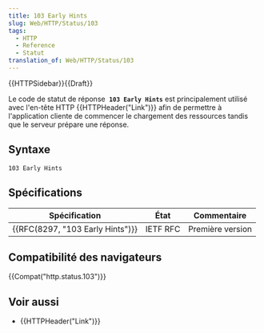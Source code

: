 ```yaml
---
title: 103 Early Hints
slug: Web/HTTP/Status/103
tags:
  - HTTP
  - Reference
  - Statut
translation_of: Web/HTTP/Status/103
---
```

{{HTTPSidebar}}{{Draft}}

Le code de statut de réponse  **`103 Early Hints`** est principalement utilisé avec l'en-tête HTTP {{HTTPHeader("Link")}} afin de permettre à l'application cliente de commencer le chargement des ressources tandis que le serveur prépare une réponse.

## Syntaxe

    103 Early Hints

## Spécifications

| Spécification                                | État     | Commentaire      |
| -------------------------------------------- | -------- | ---------------- |
| {{RFC(8297, "103 Early Hints")}} | IETF RFC | Première version |

## Compatibilité des navigateurs

{{Compat("http.status.103")}}

## Voir aussi

- {{HTTPHeader("Link")}}
